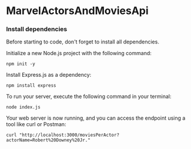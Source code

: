 # MarvelActorsAndMoviesApi


### Install dependencies

Before starting to code, don't forget to install all dependencies.



Initialize a new Node.js project with the following command:


```shell
npm init -y
```

Install Express.js as a dependency:


```shell
npm install express
```

To run your server, execute the following command in your terminal:

```shell
node index.js
```


Your web server is now running, and you can access the endpoint using a tool like curl or Postman:

```shell
curl "http://localhost:3000/moviesPerActor?actorName=Robert%20Downey%20Jr."
```
